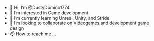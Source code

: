 - 👋 Hi, I’m @DustyDomino1774
- 👀 I’m interested in Game development
- 🌱 I’m currently learning Unreal, Unity, and Stride
- 💞️ I’m looking to collaborate on Videogames and development game design
- 📫 How to reach me ...

<!---
DustyDomino1774/DustyDomino1774 is a ✨ special ✨ repository because its `README.md` (this file) appears on your GitHub profile.
You can click the Preview link to take a look at your changes.
--->
